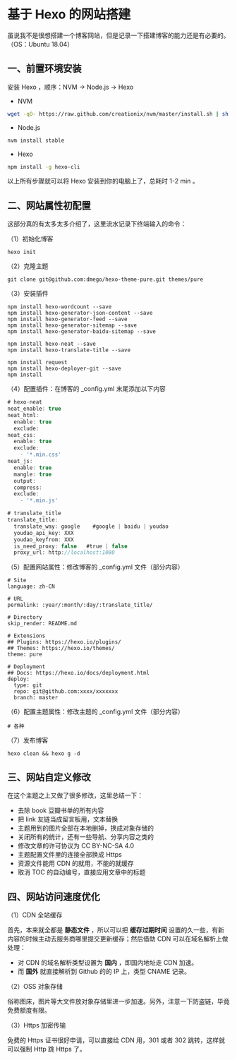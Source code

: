 # 基于 Hexo 的网站搭建

虽说我不是很想搭建一个博客网站，但是记录一下搭建博客的能力还是有必要的。（OS：Ubuntu 18.04）

## 一、前置环境安装

安装 Hexo ，顺序：NVM → Node.js → Hexo 

* NVM

```sh
wget -qO- https://raw.github.com/creationix/nvm/master/install.sh | sh
```

* Node.js

```sh
nvm install stable
```

* Hexo

```sh
npm install -g hexo-cli
```

以上所有步骤就可以将 Hexo 安装到你的电脑上了，总耗时 1-2 min 。

## 二、网站属性初配置

这部分真的有太多太多介绍了，这里流水记录下终端输入的命令：

（1）初始化博客

```shell
hexo init
```

（2）克隆主题
```shell
git clone git@github.com:dmego/hexo-theme-pure.git themes/pure
```

（3）安装插件
```shell
npm install hexo-wordcount --save
npm install hexo-generator-json-content --save
npm install hexo-generator-feed --save
npm install hexo-generator-sitemap --save
npm install hexo-generator-baidu-sitemap --save

npm install hexo-neat --save
npm install hexo-translate-title --save

npm install request
npm install hexo-deployer-git --save
npm install
```

（4）配置插件：在博客的 _config.yml 末尾添加以下内容
```js
# hexo-neat
neat_enable: true
neat_html:
  enable: true
  exclude: 
neat_css:
  enable: true
  exclude:
    - '*.min.css'
neat_js:
  enable: true
  mangle: true
  output:
  compress:
  exclude:
    - '*.min.js' 

# translate_title
translate_title:
  translate_way: google    #google | baidu | youdao
  youdao_api_key: XXX
  youdao_keyfrom: XXX
  is_need_proxy: false   #true | false
  proxy_url: http://localhost:1080
```

（5）配置网站属性：修改博客的  _config.yml  文件（部分内容）

```shell
# Site
language: zh-CN

# URL
permalink: :year/:month/:day/:translate_title/

# Directory
skip_render: README.md 

# Extensions
## Plugins: https://hexo.io/plugins/
## Themes: https://hexo.io/themes/
theme: pure

# Deployment
## Docs: https://hexo.io/docs/deployment.html
deploy:
  type: git
  repo: git@github.com:xxxx/xxxxxxx
  branch: master
```

（6）配置主题属性：修改主题的 _config.yml  文件（部分内容）

```shell
# 各种
```

（7）发布博客

```shell
hexo clean && hexo g -d
```
## 三、网站自定义修改

在这个主题之上又做了很多修改，这里总结一下：

* 去除 book 豆瓣书单的所有内容
* 把 link 友链当成留言板用，文本替换
* 主题用到的图片全部在本地删掉，换成对象存储的
* 关闭所有的统计，还有一些导航、分享内容之类的
* 修改文章的许可协议为 CC BY-NC-SA 4.0
* 主题配置文件里的连接全部换成 Https
* 资源文件能用 CDN 的就用，不能的就缓存
* 取消 TOC 的自动编号，直接应用文章中的标题

## 四、网站访问速度优化

（1）CDN 全站缓存

首先，本来就全都是 **静态文件** ，所以可以把 **缓存过期时间** 设置的久一些，有新内容的时候主动去服务商哪里提交更新缓存；然后借助 CDN 可以在域名解析上做处理：

* 对 CDN 的域名解析类型设置为 **国内** ，即国内地址走 CDN 加速。
* 而 **国外** 就直接解析到 Github 的的 IP 上，类型 CNAME 记录。

（2）OSS 对象存储

俗称图床，图片等大文件放对象存储里进一步加速。另外，注意一下防盗链，毕竟免费额度有限。

（3）Https 加密传输

免费的 Https 证书很好申请，可以直接给 CDN 用，301 或者 302 跳转，这样就可以强制 Http 跳 Https 了。
